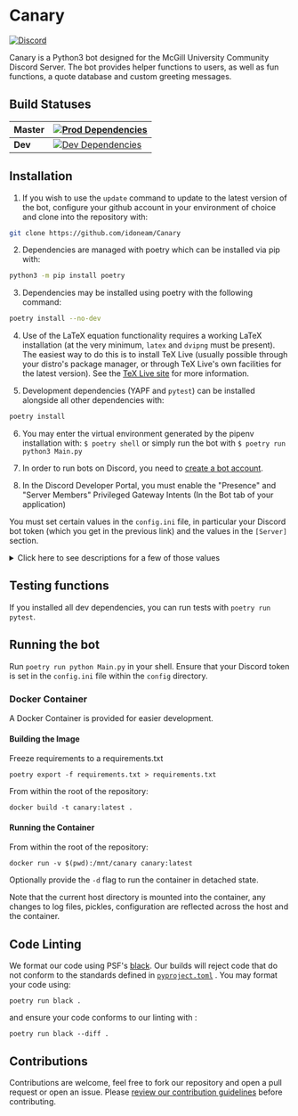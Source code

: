 # Canary

 [![Discord](https://img.shields.io/discord/236668784948019202.svg)](https://discord.gg/HDHvv58)

Canary is a Python3 bot designed for the McGill University Community Discord Server. The bot provides helper functions to users, as well as fun functions, a quote database and custom greeting messages.

## Build Statuses

| **Master**  | [![Prod Dependencies](https://github.com/idoneam/Canary/workflows/Prod%20Dependencies/badge.svg?branch=master)](https://github.com/idoneam/Canary/actions?query=workflow%3A%22Prod+Dependencies%22+branch%3Amaster) |
| ------- | --------------------------------------------------------------------------------------------------------------- |
| **Dev** | [![Dev Dependencies](https://github.com/idoneam/Canary/workflows/Dev%20Dependencies/badge.svg?branch=dev)](https://github.com/idoneam/Canary/actions?query=workflow%3A%22Dev+Dependencies%22+branch%3Adev)  |

## Installation

1. If you wish to use the `update` command to update to the latest version of the bot, configure your github account in
your environment of choice and clone into the repository with:

```bash
git clone https://github.com/idoneam/Canary
```

2. Dependencies are managed with poetry which can be installed via pip with:

```bash
python3 -m pip install poetry
```

3. Dependencies may be installed using poetry with the following command:

```bash
poetry install --no-dev
```

4. Use of the LaTeX equation functionality requires a working LaTeX installation (at the very minimum, `latex` and `dvipng` must be present). The easiest way to do this is to install TeX Live (usually possible through your distro's package manager, or through TeX Live's own facilities for the latest version). See the [TeX Live site](https://tug.org/texlive/) for more information.

5. Development dependencies (YAPF and `pytest`) can be installed alongside all other dependencies with:

```bash
poetry install
```

6. You may enter the virtual environment generated by the pipenv installation with: `$ poetry shell` or simply run the bot with `$ poetry run python3 Main.py`

7. In order to run bots on Discord, you need to [create a bot account](https://github.com/reactiflux/discord-irc/wiki/Creating-a-discord-bot-&-getting-a-token).

8. In the Discord Developer Portal, you must enable the "Presence" and "Server Members" Privileged Gateway Intents (In the Bot tab of your application)

You must set certain values in the `config.ini` file, in particular your Discord bot token (which you get in the previous link) and the values in the `[Server]` section.
<details><summary>Click here to see descriptions for a few of those values</summary><p>

(For values that use Discord IDs, see [this](https://support.discordapp.com/hc/en-us/articles/206346498-Where-can-I-find-my-User-Server-Message-ID-) to know how to find them)

* `[Discord]`
  * `Key`: Your Discord bot token.
* `[Server]`
  * `ServerID`: Your server ID.
  * `CommandPrefix`: What a message should begin with to be considered a command.
  * `BotName`: The name of your bot.
  * `UpvoteEmoji`: The name of your upvote emoji (for the score function).
  * `DownvoteEmoji`: The name of your downvote emoji.
  * `ModeratorRole`: The name of the role that your moderators have (for functions like DMing users).
  * `DeveloperRole`: The name of the role that your developers have (for functions like restarting the bot). This could be the same role than moderator.
  * `ReceptionChannelID`: The ID of a channel that will receive messages sent to the bot through the `answer` command (and where messages sent by mods to users with the `dm` command will be logged)
* `[Meta]`
  * `Repository`: The HTTPS remote for this repository, used by the `update` command as the remote when pulling.
* `[Logging]`
  * `LogLevel`: [See this for a list of levels](https://docs.python.org/3/library/logging.html#levels). Logs from exceptions and commands like `mix` and `bac` are at the `info` level. Logging messages from the level selected *and* from more severe levels will be sent to your logging file. For example, setting the level to `info` also sends logs from `warning`, `error` and `critical`, but not  from `debug`.
  * `LogFile`: The file where the logging output will be sent (will be created there by the bot if it doesn't exist). Note that all logs are sent there, including those destined for devs and those destined for mods.
  * `DevLogWebhookID`: Optional. If the ID of a webhook is input (and it's token below), logs destined for devs will also be sent to it. These values are contained in the discord webhook url: [discordapp.com/api/webhooks/WEBHOOK_ID/WEBHOOK_TOKEN](discordapp.com/api/webhooks/WEBHOOK_ID/WEBHOOK_TOKEN)
  * `DevLogWebhookToken`: Optional. See above.
  * `ModLogWebhookID`: Optional. If the ID of a webhook is input (and it's token below), logs destined for mods will also be sent to it. See the URL above to see how to find those values.
  * `ModLogWebhookToken`: Optional. See above.
* `[DB]`
  * `Schema`: Location of the Schema file that creates tables in the database (This file already exists so you shouldn't have to change this unless you rename it or change its location).
  * `Path`: Your database file path (will be created there by the bot if it doesn't exist).
* `[Helpers]`
  * `CourseTemplate`: McGill course schedule URL. **Changes every school year.**
  * `CourseSearchTemplate`: McGill course search URL. **Changes every school year.**
  * `GCWeatherURL`: Government of Canada weather URL. **Region-specific.**
  * `GCWeatherAlertURL`: Government of Canada weather alerts URL. **Region-specific.**
  * `WttrINTemplate`: [http://wttr.in/](http://wttr.in/) URL template. **Region-specific.**
  * `TepidURL`: [TEPID](https://github.com/ctf/TEPID-Server) screensaver endpoint for printer status.
* `[Subscribers]`
  * `FoodRecallChannel`: Channel where you want CFIA recall notices posted.
  * `FoodRecallLocationFilter`: Regions you want to receive CFIA recall notices for.
  * `FoodSpottingChannel`: Channel where you want foodspotting posts to be sent, ideally in a dedicated channel.
  * `NoFoodSpottingRole`: Name of role assigned to abusers of the foodspotting command that will prevent them from using it.
  * `MetroStatusChannel`: Channel where you want metro status alerts to be sent, ideally in a dedicated channel with opt-in read permissions for users.
* `[Currency]`
  * `Name`: The name of the bot currency.
  * `Symbol`: The currency's symbol (e.g. `$`).
  * `Precision`: How many decimal digits after the decimal point are "official" for the currency.
  * `Initial`: How much currency is given out by the `initial_claim` command.
  * `SalaryBase`: *Currently unused.*
  * `Inflation`: *Currently unused.*
* `[IncomeTax]`: *Currently unused.*
* `[AssetTax]`: *Currently unused.*
* `[OtherTax]`: *Currently unused.*
* `[Betting]`:
  * `RollCases`: Intervals for `bet_roll`. For example, a value of `66, 90, 99, 100` gives the intervals
      `[1, 66]`, `[67, 90]`, `[91, 99]`, and `[100]`.
  * `RollReturns`: The multiplier return for each interval. For example, a value of `0, 2, 4, 10` with the intervals
      described above gives a 0x return for `random <= 66`, a 2x return for `66 < random <= 90`, a 4x return for
      `90 < random <= 99`, and a 10x return for `random == 100`.
* `[Roles]`:
  * `Pronouns`: Comma seperated list of pronoun roles in server.
  * `Fields`: Comma seperated list of field of study roles in server.
  * `Faculties`: Comma seperated list of faculty roles in server.
  * `Years`: Comma seperated list of year roles in server.
  * `Generics`: Comma seperated list of generic or meme roles in server.

</p>
</details>

## Testing functions

If you installed all dev dependencies, you can run tests with `poetry run pytest`.

## Running the bot

Run `poetry run python Main.py` in your shell. Ensure that your Discord token is set in the `config.ini` file within the `config` directory.

### Docker Container

A Docker Container is provided for easier development.

#### Building the Image

Freeze requirements to a requirements.txt

```
poetry export -f requirements.txt > requirements.txt
```

From within the root of the repository:

```
docker build -t canary:latest .
```

#### Running the Container

From within the root of the repository:

```
docker run -v $(pwd):/mnt/canary canary:latest
```

Optionally provide the `-d` flag to run the container in detached state.

Note that the current host directory is mounted into the container, any changes to log files, pickles, configuration are reflected
across the host and the container.

## Code Linting

We format our code using PSF's [black](https://github.com/psf/black). Our builds will reject code that do not conform to the standards defined in [`pyproject.toml`](https://black.readthedocs.io/en/stable/pyproject_toml.html) . You may format your code using:

```
poetry run black .
```

and ensure your code conforms to our linting with :

```
poetry run black --diff .
```

## Contributions

Contributions are welcome, feel free to fork our repository and open a pull request or open an issue. Please [review our contribution guidelines](https://github.com/idoneam/Canary/blob/master/.github/contributing.md) before contributing.
